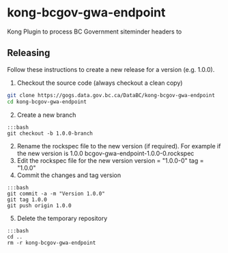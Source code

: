 # kong-bcgov-gwa-endpoint

Kong Plugin to process BC Government siteminder headers to 

## Releasing

Follow these instructions to create a new release for a version (e.g. 1.0.0).

1. Checkout the source code (always checkout a clean copy)
```bash
git clone https://gogs.data.gov.bc.ca/DataBC/kong-bcgov-gwa-endpoint
cd kong-bcgov-gwa-endpoint
```
2. Create a new branch
```
:::bash
git checkout -b 1.0.0-branch
```
2. Rename the rockspec file to the new version (if required).
  For example if the new version is 1.0.0
  bcgov-gwa-endpoint-1.0.0-0.rockspec
3. Edit the rockspec file for the new version
  version = "1.0.0-0"
  tag = "1.0.0"
4. Commit the changes and tag version
```
:::bash
git commit -a -m "Version 1.0.0"
git tag 1.0.0
git push origin 1.0.0
```
5. Delete the temporary repository
```
:::bash
cd ..
rm -r kong-bcgov-gwa-endpoint
```


